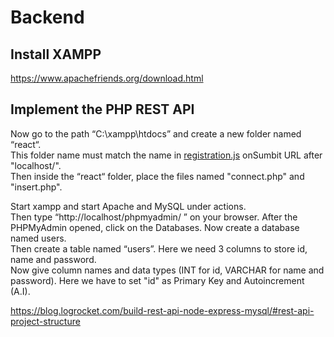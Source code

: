 # Backend

## Install XAMPP

https://www.apachefriends.org/download.html

## Implement the PHP REST API

Now go to the path “C:\xampp\htdocs” and create a new folder named “react“.\
This folder name must match the name in [registration.js](../big-blue-button/src/components/registration/registration.js) onSumbit URL after "localhost/".\
Then inside the “react“ folder, place the files named "connect.php" and "insert.php".

Start xampp and start Apache and MySQL under actions.\
Then type “http://localhost/phpmyadmin/ ” on your browser. After the PHPMyAdmin opened, click on the Databases.
Now create a database named users.\
Then create a table named “users”. Here we need 3 columns to store id, name and password.\
Now give column names and data types (INT for id, VARCHAR for name and password). Here we have to set "id" as Primary Key and Autoincrement (A.I).

https://blog.logrocket.com/build-rest-api-node-express-mysql/#rest-api-project-structure
